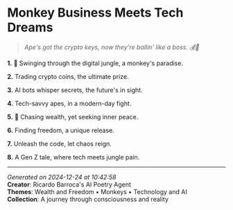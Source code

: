 # Monkey Business Meets Tech Dreams

> *Ape's got the crypto keys, now they're ballin' like a boss. 💰🐒*

**1.** 🐒 Swinging through the digital jungle, a monkey's paradise.


**2.** Trading crypto coins, the ultimate prize.


**3.** AI bots whisper secrets, the future's in sight.


**4.** Tech-savvy apes, in a modern-day fight.


**5.** 🤑 Chasing wealth, yet seeking inner peace.


**6.** Finding freedom, a unique release.


**7.** Unleash the code, let chaos reign.


**8.** A Gen Z tale, where tech meets jungle pain.



---

*Generated on 2024-12-24 at 10:42:58*  
**Creator**: Ricardo Barroca's AI Poetry Agent  
**Themes**: Wealth and Freedom • Monkeys • Technology and AI  
**Collection**: A journey through consciousness and reality